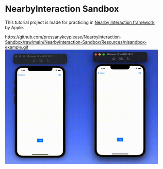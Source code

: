 # NearbyInteraction Sandbox

This tutorial project is made for practicing in [Nearby Interaction framework](https://developer.apple.com/documentation/nearbyinteraction) by Apple.

https://github.com/pressanykeyplease/NearbyInteraction-Sandbox/raw/main/NearbyInteraction-Sandbox/Resources/nisandbox-example.gif
![example](https://github.com/pressanykeyplease/NearbyInteraction-Sandbox/raw/main/NearbyInteraction-Sandbox/Resources/nisandbox-example.gif)
